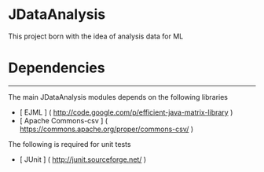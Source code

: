 # JDataAnalysis
This project born with the idea of analysis data for ML

# Dependencies
-----------------------------------------

The main JDataAnalysis modules depends on the following libraries

- [ EJML          ]  ( http://code.google.com/p/efficient-java-matrix-library )
- [ Apache Commons-csv          ]  ( https://commons.apache.org/proper/commons-csv/ )

The following is required for unit tests

- [ JUnit   ]       ( http://junit.sourceforge.net/                           )
